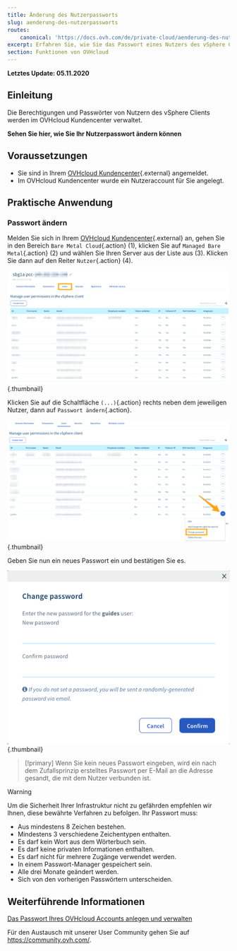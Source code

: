 ```yaml
---
title: Änderung des Nutzerpassworts
slug: aenderung-des-nutzerpassworts
routes:
    canonical: 'https://docs.ovh.com/de/private-cloud/aenderung-des-nutzerpassworts/'
excerpt: Erfahren Sie, wie Sie das Passwort eines Nutzers des vSphere Clients in Ihrem OVHcloud Kundencenter ändern können.
section: Funktionen von OVHcloud
---
```


**Letztes Update: 05.11.2020**
 
## Einleitung

Die Berechtigungen und Passwörter von Nutzern des vSphere Clients werden im OVHcloud Kundencenter verwaltet.

**Sehen Sie hier, wie Sie Ihr Nutzerpasswort ändern können**

## Voraussetzungen

- Sie sind in Ihrem [OVHcloud Kundencenter](https://www.ovh.com/auth/?action=gotomanager){.external} angemeldet.
- Im OVHcloud Kundencenter wurde ein Nutzeraccount für Sie angelegt.

## Praktische Anwendung

### Passwort ändern

Melden Sie sich in Ihrem [OVHcloud Kundencenter](https://www.ovh.com/auth/?action=gotomanager){.external} an, gehen Sie in den Bereich `Bare Metal Cloud`{.action} (1), klicken Sie auf `Managed Bare Metal`{.action} (2) und wählen Sie Ihren Server aus der Liste aus (3). Klicken Sie dann auf den Reiter `Nutzer`{.action} (4).

![Zugang zum Kundencenter](images/userpassword1.png){.thumbnail}

Klicken Sie auf die Schaltfläche `(...)`{.action} rechts neben dem jeweiligen Nutzer, dann auf `Passwort ändern`{.action}.

![Passwort ändern](images/userpassword2.png){.thumbnail}

Geben Sie nun ein neues Passwort ein und bestätigen Sie es.

![Passwort ändern](images/userpassword3.png){.thumbnail}

> [!primary]
> Wenn Sie kein neues Passwort eingeben, wird ein nach dem Zufallsprinzip erstelltes Passwort per E-Mail an die Adresse gesandt, die mit dem Nutzer verbunden ist.
> 


> [!warning]
>
>Um die Sicherheit Ihrer Infrastruktur nicht zu gefährden empfehlen wir Ihnen, diese bewährte Verfahren zu befolgen. Ihr Passwort muss:
>
> - Aus mindestens 8 Zeichen bestehen.
> - Mindestens 3 verschiedene Zeichentypen enthalten.
> - Es darf kein Wort aus dem Wörterbuch sein.
> - Es darf keine privaten Informationen enthalten.
> - Es darf nicht für mehrere Zugänge verwendet werden.
> - In einem Passwort-Manager gespeichert sein.
> - Alle drei Monate geändert werden.
> - Sich von den vorherigen Passwörtern unterscheiden.
>

## Weiterführende Informationen

[Das Passwort Ihres OVHcloud Accounts anlegen und verwalten](https://docs.ovh.com/de/customer/Passwort-verwalten/)

Für den Austausch mit unserer User Community gehen Sie auf <https://community.ovh.com/>.

